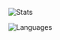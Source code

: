 ![Stats](https://github-readme-stats-red-three.vercel.app/api?username=mark-vanr&count_private=true&include_all_commits&hide=stars&hide_title=true&langs_count=true&custom_title=Stats&show_icons=true&theme=radical&role=OWNER,ORGANIZATION_MEMBER,COLLABORATOR) 

![Languages](https://github-readme-stats-red-three.vercel.app/api/top-langs?username=mark-vanr&count_private=true&theme=radical&langs_count=10&hide_title=true&hide=mustache,scss,inno%20setup,hcl,jupyter%20notebook,javascript,html,jsonnet,vue&exclude_repo=random&layout=compact)

<!--
**mark-vanr/mark-vanr** is a ✨ _special_ ✨ repository because its `README.md` (this file) appears on your GitHub profile.

Here are some ideas to get you started:

- 🔭 I’m currently working on ...
- 🌱 I’m currently learning ...
- 👯 I’m looking to collaborate on ...
- 🤔 I’m looking for help with ...
- 💬 Ask me about ...
- 📫 How to reach me: ...
- 😄 Pronouns: ...
- ⚡ Fun fact: ...
-->
